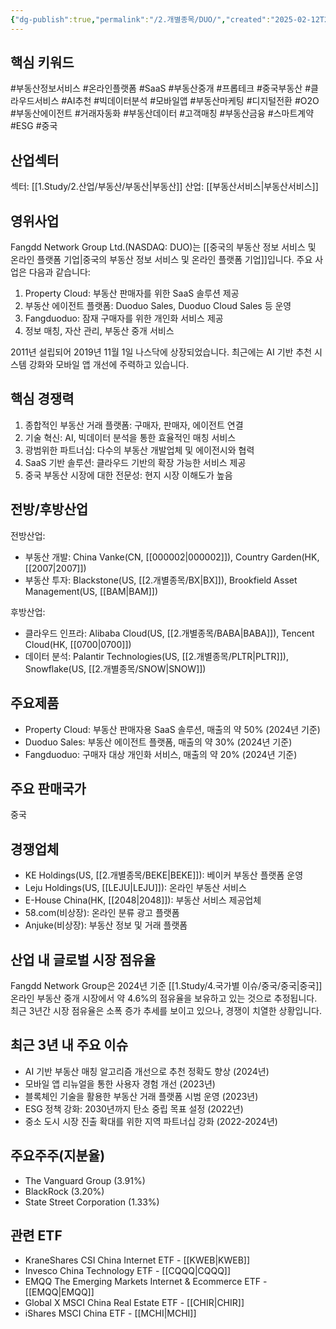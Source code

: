 ```yaml
---
{"dg-publish":true,"permalink":"/2.개별종목/DUO/","created":"2025-02-12T22:56:27.647+09:00","updated":"2025-07-29T21:37:04.597+09:00"}
---
```


## 핵심 키워드

#부동산정보서비스 #온라인플랫폼 #SaaS #부동산중개 #프롭테크 #중국부동산 #클라우드서비스 #AI추천 #빅데이터분석 #모바일앱 #부동산마케팅 #디지털전환 #O2O #부동산에이전트 #거래자동화 #부동산데이터 #고객매칭 #부동산금융 #스마트계약 #ESG #중국 

## 산업섹터

섹터: [[1.Study/2.산업/부동산/부동산\|부동산]]
산업: [[부동산서비스\|부동산서비스]]

## 영위사업

Fangdd Network Group Ltd.(NASDAQ: DUO)는 [[중국의 부동산 정보 서비스 및 온라인 플랫폼 기업\|중국의 부동산 정보 서비스 및 온라인 플랫폼 기업]]입니다. 주요 사업은 다음과 같습니다:

1. Property Cloud: 부동산 판매자를 위한 SaaS 솔루션 제공
2. 부동산 에이전트 플랫폼: Duoduo Sales, Duoduo Cloud Sales 등 운영
3. Fangduoduo: 잠재 구매자를 위한 개인화 서비스 제공
4. 정보 매칭, 자산 관리, 부동산 중개 서비스

2011년 설립되어 2019년 11월 1일 나스닥에 상장되었습니다. 최근에는 AI 기반 추천 시스템 강화와 모바일 앱 개선에 주력하고 있습니다.

## 핵심 경쟁력

1. 종합적인 부동산 거래 플랫폼: 구매자, 판매자, 에이전트 연결
2. 기술 혁신: AI, 빅데이터 분석을 통한 효율적인 매칭 서비스
3. 광범위한 파트너십: 다수의 부동산 개발업체 및 에이전시와 협력
4. SaaS 기반 솔루션: 클라우드 기반의 확장 가능한 서비스 제공
5. 중국 부동산 시장에 대한 전문성: 현지 시장 이해도가 높음

## 전방/후방산업

전방산업:

- 부동산 개발: China Vanke(CN, [[000002\|000002]]), Country Garden(HK, [[2007\|2007]])
- 부동산 투자: Blackstone(US, [[2.개별종목/BX\|BX]]), Brookfield Asset Management(US, [[BAM\|BAM]])

후방산업:

- 클라우드 인프라: Alibaba Cloud(US, [[2.개별종목/BABA\|BABA]]), Tencent Cloud(HK, [[0700\|0700]])
- 데이터 분석: Palantir Technologies(US, [[2.개별종목/PLTR\|PLTR]]), Snowflake(US, [[2.개별종목/SNOW\|SNOW]])

## 주요제품

- Property Cloud: 부동산 판매자용 SaaS 솔루션, 매출의 약 50% (2024년 기준)
- Duoduo Sales: 부동산 에이전트 플랫폼, 매출의 약 30% (2024년 기준)
- Fangduoduo: 구매자 대상 개인화 서비스, 매출의 약 20% (2024년 기준)

## 주요 판매국가

중국

## 경쟁업체

- KE Holdings(US, [[2.개별종목/BEKE\|BEKE]]): 베이커 부동산 플랫폼 운영
- Leju Holdings(US, [[LEJU\|LEJU]]): 온라인 부동산 서비스
- E-House China(HK, [[2048\|2048]]): 부동산 서비스 제공업체
- 58.com(비상장): 온라인 분류 광고 플랫폼
- Anjuke(비상장): 부동산 정보 및 거래 플랫폼

## 산업 내 글로벌 시장 점유율

Fangdd Network Group은 2024년 기준 [[1.Study/4.국가별 이슈/중국/중국\|중국]] 온라인 부동산 중개 시장에서 약 4.6%의 점유율을 보유하고 있는 것으로 추정됩니다. 최근 3년간 시장 점유율은 소폭 증가 추세를 보이고 있으나, 경쟁이 치열한 상황입니다.

## 최근 3년 내 주요 이슈

- AI 기반 부동산 매칭 알고리즘 개선으로 추천 정확도 향상 (2024년)
- 모바일 앱 리뉴얼을 통한 사용자 경험 개선 (2023년)
- 블록체인 기술을 활용한 부동산 거래 플랫폼 시범 운영 (2023년)
- ESG 정책 강화: 2030년까지 탄소 중립 목표 설정 (2022년)
- 중소 도시 시장 진출 확대를 위한 지역 파트너십 강화 (2022-2024년)

## 주요주주(지분율)

- The Vanguard Group (3.91%)
- BlackRock (3.20%)
- State Street Corporation (1.33%)

## 관련 ETF

- KraneShares CSI China Internet ETF - [[KWEB\|KWEB]]
- Invesco China Technology ETF - [[CQQQ\|CQQQ]]
- EMQQ The Emerging Markets Internet & Ecommerce ETF - [[EMQQ\|EMQQ]]
- Global X MSCI China Real Estate ETF - [[CHIR\|CHIR]]
- iShares MSCI China ETF - [[MCHI\|MCHI]]